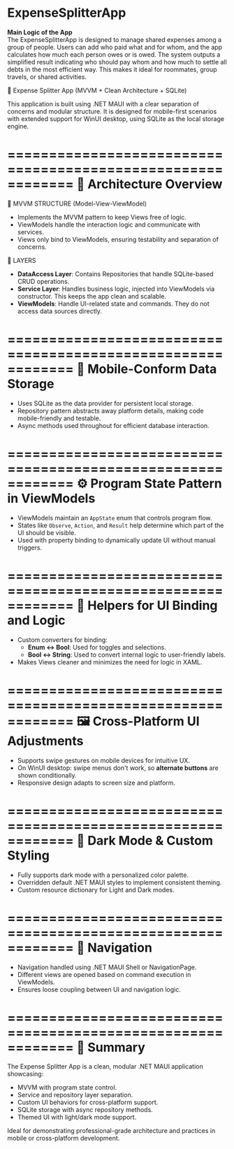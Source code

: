 
# ExpenseSplitterApp

**Main Logic of the App**  
The ExpenseSplitterApp is designed to manage shared expenses among a group of people. Users can add who paid what and for whom, and the app calculates how much each person owes or is owed. The system outputs a simplified result indicating who should pay whom and how much to settle all debts in the most efficient way. This makes it ideal for roommates, group travels, or shared activities.


📱 Expense Splitter App (MVVM + Clean Architecture + SQLite)

This application is built using .NET MAUI with a clear separation of concerns and modular structure. It is designed for mobile-first scenarios with extended support for WinUI desktop, using SQLite as the local storage engine.

============================================================
📂 Architecture Overview
============================================================

🧩 MVVM STRUCTURE (Model-View-ViewModel)
- Implements the MVVM pattern to keep Views free of logic.
- ViewModels handle the interaction logic and communicate with services.
- Views only bind to ViewModels, ensuring testability and separation of concerns.

📁 LAYERS
- **DataAccess Layer**: Contains Repositories that handle SQLite-based CRUD operations.
- **Service Layer**: Handles business logic, injected into ViewModels via constructor. This keeps the app clean and scalable.
- **ViewModels**: Handle UI-related state and commands. They do not access data sources directly.

============================================================
📱 Mobile-Conform Data Storage
============================================================

- Uses SQLite as the data provider for persistent local storage.
- Repository pattern abstracts away platform details, making code mobile-friendly and testable.
- Async methods used throughout for efficient database interaction.

============================================================
⚙️ Program State Pattern in ViewModels
============================================================

- ViewModels maintain an `AppState` enum that controls program flow.
- States like `Observe`, `Action`, and `Result` help determine which part of the UI should be visible.
- Used with property binding to dynamically update UI without manual triggers.

============================================================
🔧 Helpers for UI Binding and Logic
============================================================

- Custom converters for binding:
  - **Enum ↔ Bool**: Used for toggles and selections.
  - **Bool ↔ String**: Used to convert internal logic to user-friendly labels.
- Makes Views cleaner and minimizes the need for logic in XAML.

============================================================
🖼️ Cross-Platform UI Adjustments
============================================================

- Supports swipe gestures on mobile devices for intuitive UX.
- On WinUI desktop: swipe menus don't work, so **alternate buttons** are shown conditionally.
- Responsive design adapts to screen size and platform.

============================================================
🌙 Dark Mode & Custom Styling
============================================================

- Fully supports dark mode with a personalized color palette.
- Overridden default .NET MAUI styles to implement consistent theming.
- Custom resource dictionary for Light and Dark modes.

============================================================
🧭 Navigation
============================================================

- Navigation handled using .NET MAUI Shell or NavigationPage.
- Different views are opened based on command execution in ViewModels.
- Ensures loose coupling between UI and navigation logic.

============================================================
🚀 Summary
============================================================

The Expense Splitter App is a clean, modular .NET MAUI application showcasing:
- MVVM with program state control.
- Service and repository layer separation.
- Custom UI behaviors for cross-platform support.
- SQLite storage with async repository methods.
- Themed UI with light/dark mode support.

Ideal for demonstrating professional-grade architecture and practices in mobile or cross-platform development.

